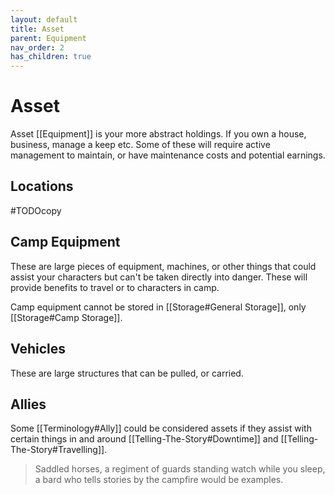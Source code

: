 ```yaml
---
layout: default
title: Asset
parent: Equipment
nav_order: 2
has_children: true
---
```

# Asset
Asset [[Equipment]] is your more abstract holdings. If you own a house, business, manage a keep etc. Some of these will require active management to maintain, or have maintenance costs and potential earnings. 

## Locations
#TODOcopy 

## Camp Equipment
These are large pieces of equipment, machines, or other things that could assist your characters but can't be taken directly into danger. These will provide benefits to travel or to characters in camp.

Camp equipment cannot be stored in [[Storage#General Storage]], only [[Storage#Camp Storage]].

## Vehicles
These are large structures that can be pulled, or carried. 

## Allies
Some [[Terminology#Ally]] could be considered assets if they assist with certain things in and around [[Telling-The-Story#Downtime]] and [[Telling-The-Story#Travelling]]. 
> Saddled horses, a regiment of guards standing watch while you sleep, a bard who tells stories by the campfire would be examples.